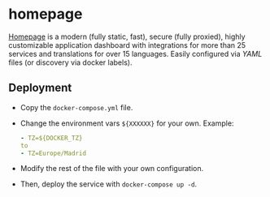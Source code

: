 # homepage

[Homepage](https://github.com/benphelps/homepage) is a modern (fully static, fast), secure (fully proxied), highly customizable application dashboard with integrations for more than 25 services and translations for over 15 languages. Easily configured via _YAML_ files (or discovery via docker labels).

## Deployment

- Copy the `docker-compose.yml` file.

- Change the environment vars `${XXXXXX}` for your own. Example:

  ```yaml
  - TZ=${DOCKER_TZ}
  to
  - TZ=Europe/Madrid
  ```

- Modify the rest of the file with your own configuration.

- Then, deploy the service with `docker-compose up -d`.
